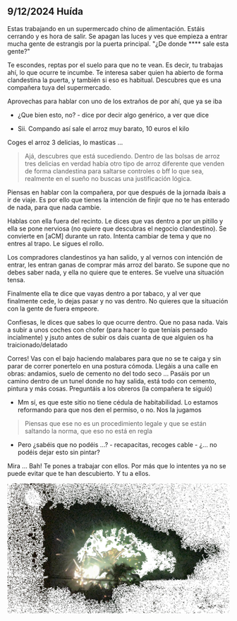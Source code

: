 ## 9/12/2024 Huída

Estas trabajando en un supermercado chino de alimentación.
Estáis cerrando y es hora de salir.
Se apagan las luces y ves que empieza a entrar mucha gente de estrangis por la puerta principal.
"¿De donde **** sale esta gente?"

Te escondes, reptas por el suelo para que no te vean.
Es decir, tu trabajas ahí, lo que ocurre te incumbe.
Te interesa saber quien ha abierto de forma clandestina la puerta, y también si eso es habitual.
Descubres que es una compañera tuya del supermercado.

Aprovechas para hablar con uno de los extraños de por ahí, que ya se iba

- ¿Que bien esto, no? - dice por decir algo genérico, a ver que dice

- Sii. Compando así sale el arroz muy barato, 10 euros el kilo

Coges el arroz 3 delicias, lo masticas ...

> Ajá, descubres que está sucediendo. Dentro de las bolsas de arroz tres delicias en verdad había otro tipo de arroz diferente que venden de forma clandestina para saltarse controles o bff lo que sea, realmente en el sueño no buscas una justificación lógica.

Piensas en hablar con la compañera, por que después de la jornada íbais a ir de viaje.
Es por ello que tienes la intención de finjir que no te has enterado de nada, para que nada cambie.

Hablas con ella fuera del recinto. Le dices que vas dentro a por un pitillo y ella se pone nerviosa (no quiere que descubras el negocio clandestino).
Se convierte en [aCM] durante un rato.
Intenta cambiar de tema y que no entres al trapo.
Le sigues el rollo.

Los compradores clandestinos ya han salido, y al vernos con intención de entrar, les entran ganas de comprar más arroz del barato.
Se supone que no debes saber nada, y ella no quiere que te enteres.
Se vuelve una situación tensa.

Finalmente ella te dice que vayas dentro a por tabaco, y al ver que finalmente cede, lo dejas pasar y no vas dentro.
No quieres que la situación con la gente de fuera empeore.

Confiesas, le dices que sabes lo que ocurre dentro. Que no pasa nada.
Vais a subir a unos coches con chofer (para hacer lo que teníais pensado incialmente)
y jsuto antes de subir os dais cuanta de que alguien os ha traicionado/delatado


Corres!
Vas con el bajo haciendo malabares para que no se te caiga y sin parar de correr ponertelo en una postura cómoda.
Llegáis a una calle en obras: andamios, suelo de cemento no del todo seco ...
Pasáis por un camino dentro de un tunel donde no hay salida, está todo con cemento, pintura y más cosas.
Preguntáis a los obreros (la compañera te siguió)

- Mm sí, es que este sitio no tiene cédula de habitabilidad. Lo estamos reformando para que nos den el permiso, o no. Nos la jugamos

> Piensas que ese no es un procedimiento legale y que se están saltando la norma, que eso no está en regla

- Pero ¿sabéis que no podéis ...? - recapacitas, recoges cable - ¿... no podéis dejar esto sin pintar?


Mira ... Bah! Te pones a trabajar con ellos. Por más que lo intentes ya no se puede evitar que te han descubierto.
Y tu a ellos.


![melt my brain](https://raw.githubusercontent.com/ddavb/ddavb.github.io/master/_images/IMG_3755.png)

